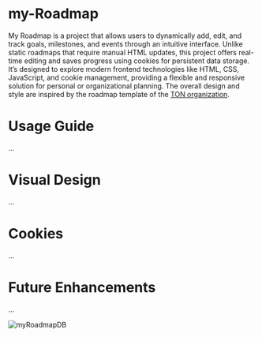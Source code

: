 # my-Roadmap

My Roadmap is a project that allows users to dynamically add, edit, and track goals, milestones, and events through an intuitive interface. Unlike static roadmaps that require manual HTML updates, this project offers real-time editing and saves progress using cookies for persistent data storage. It’s designed to explore modern frontend technologies like HTML, CSS, JavaScript, and cookie management, providing a flexible and responsive solution for personal or organizational planning. The overall design and style are inspired by the roadmap template of the [TON organization](https://ton.org/en).

# Usage Guide
...

# Visual Design
...

# Cookies
...

# Future Enhancements
...

![myRoadmapDB](https://github.com/user-attachments/assets/564d7f8b-40bd-4446-9ebe-dea22e8eaece)


